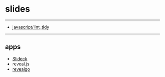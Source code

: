 # slides

---

- [javascript/lint_tidy](https://slideck.io/github.com/oppara/slides/javascript/lint_tidy.md#/)

---

## apps

- [Slideck](https://slideck.io/)
- [reveal.js](https://github.com/hakimel/reveal.js/)
- [revealgo](https://github.com/yusukebe/revealgo)


